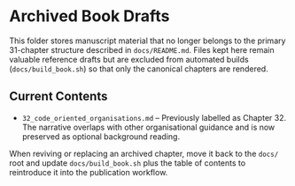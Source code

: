 # Archived Book Drafts

This folder stores manuscript material that no longer belongs to the primary 31-chapter structure described in `docs/README.md`. Files kept here remain valuable reference drafts but are excluded from automated builds (`docs/build_book.sh`) so that only the canonical chapters are rendered.

## Current Contents

- `32_code_oriented_organisations.md` – Previously labelled as Chapter 32. The narrative overlaps with other organisational guidance and is now preserved as optional background reading.

When reviving or replacing an archived chapter, move it back to the `docs/` root and update `docs/build_book.sh` plus the table of contents to reintroduce it into the publication workflow.
